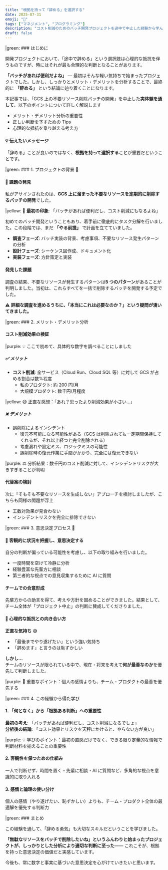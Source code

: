 ```yaml
---
title: "根拠を持って「辞める」を選択する"
date: 2025-07-31
emoji: "🎯"
tags: ["マネジメント", "プログラミング"]
description: "コスト削減のためのバッチ開発プロジェクトを途中で中止した経験から学んだ、根拠に基づく意思決定の重要性について解説します。"
draft: false
---
```


|green: ### はじめに

開発プロジェクトにおいて、「途中で辞める」という選択肢は心理的な抵抗を伴うものですが、時にはそれが最も合理的な判断となることがあります。

**「バッチがあれば便利だよね」** — 最初はそんな軽い気持ちで始まったプロジェクトでした。しかし、しっかりとメリット・デメリットを分析することで、最終的に **「辞める」** という結論に辿り着くことになります。

本記事では、「GCS 上の不要リソース削除バッチの開発」を中止した**実体験を通して**、以下のポイントについて詳しく解説します

- メリット・デメリット分析の重要性
- 正しい判断を下すための Tips
- 心理的な抵抗を乗り越える考え方

#### 💡 伝えたいメッセージ

「辞める」ことが良いのではなく、**根拠を持って選択すること**が重要だということです。

|green: ### 1. プロジェクトの背景 🚀

#### 🎯 課題の発見

私がアサインされたのは、**GCS 上に溜まった不要なリソースを定期的に削除するバッチの開発**でした。

|yellow: 💭 **最初の印象**: 「バッチがあれば便利だし、コスト削減にもなるよね」

初めてのバッチ開発ということもあり、着手前に徹底的にタスク分解を行いました。この段階では、まだ **「やる前提」** で計画を立てていました。

- **調査フェーズ**: バッチ実装の背景、考慮事項、不要なリソース発生パターンの分析
- **設計フェーズ**: シーケンス図作成、ドキュメント化
- **実装フェーズ**: 方針策定と実装

#### 発見した課題

調査の結果、不要なリソースが発生するパターンは**5 つのパターン**があることが判明しました。当初は、これらすべてを一括で削除するバッチを開発する予定でした。

⚠️ **詳細な調査を進めるうちに、「本当にこれは必要なのか？」という疑問が湧いてきました。**

|green: ### 2. メリット・デメリット分析

#### コスト削減効果の検証

|purple: 💡 ここで初めて、具体的な数字を調べることにしました

##### ✅ メリット

- **コスト削減**: 全サービス（Cloud Run、Cloud SQL 等）に対して GCS が占める割合は数%程度
  - 私のプロダクト: 約 200 円/月
  - 大規模プロダクト: 数千円/月程度

|yellow: 😅 正直な感想：「あれ？思ったより削減効果が小さい...」

##### ❌ デメリット

- 誤削除によるインシデント
  - 復元不可能になる可能性がある（GCS は削除されても一定期間保持してくれるが、それ以上経つと完全削除される）
  - 考慮漏れや設定ミス、ロジックミスの可能性
  - 誤削除時の復元作業に手間がかかり、完全には復元できない

|purple: ⚖️ 分析結果：数千円のコスト削減に対して、インシデントリスクが大きすぎることが判明

#### 代替案の検討

次に「そもそも不要なリソースを生成しない」アプローチを検討しましたが、こちらも同様の問題が浮上

- 工数対効果が見合わない
- インシデントリスクを完全に排除できない

|green: ### 3. 意思決定プロセス 🤔

#### 🎯 客観的に状況を把握し、意思決定する

自分の判断が偏っている可能性を考慮し、以下の取り組みを行いました。

- 一度時間を空けて冷静に分析
- 経験豊富な先輩方に相談
- 第三者的な視点での意見収集するために AI に質問

#### チームでの合意形成

先輩方からの助言を得て、考えや方針を固めることができました。結果として、チーム全体が「プロジェクト中止」の判断に賛成してくださりました。

#### 💭 心理的な抵抗との向き合い方

**正直な気持ち** 😅

- 「最後までやり遂げたい」という強い気持ち
- 「辞めます」と言うのは恥ずかしい

**しかし...**  
チームのリソースが限られている中で、現在・将来を考えて**何が最善なのか**を優先して判断しました。

|purple: 🎯 重要なポイント：個人の感情よりも、チーム・プロダクトの最善を優先する

|green: ### 4. この経験から得た学び

#### 1. 「何となく」から「根拠ある判断」への重要性

**最初の考え**: 「バッチがあれば便利だし、コスト削減になるでしょ」  
**分析後の結論**: 「コスト効果とリスクを天秤にかけると、やらない方が良い」

|purple: 💡 学びのポイント：最初の直感だけでなく、できる限り定量的な情報で判断材料を揃えることの重要性

#### 2. 客観性を保つための仕組み

一人で判断せず、時間を置く・先輩に相談・AI に質問など、多角的な視点を意識的に取り入れる

#### 3. 感情と論理の使い分け

個人の感情（やり遂げたい、恥ずかしい）よりも、チーム・プロダクト全体の最適解を優先する判断力

|green: ### まとめ

この経験を通して、「辞める勇気」も大切なスキルだということを学びました。

**「無駄なリソースをバッチで削除したいね」というふんわりと始まったプロジェクトが、しっかりとした分析により適切な判断に至った**—— これこそが、根拠を持った意思決定の価値だと実感しています。

今後も、常に数字と事実に基づいた意思決定を心がけていきたいと思います。
